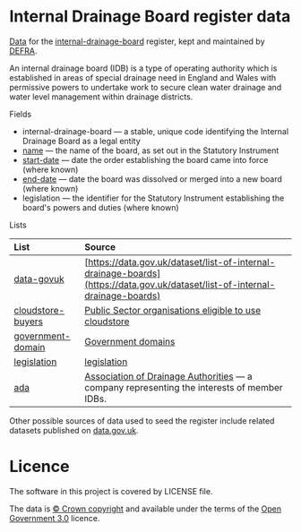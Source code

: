 # Internal Drainage Board register data

[Data](https://github.com/openregister/internal-drainage-board-data/blob/master/data/internal-drainage-board/internal-drainage-boards.tsv) for the [internal-drainage-board](https://internal-drainage-board.discovery.openregister.org) register, kept and maintained by [DEFRA](https://www.gov.uk/government/organisations/department-for-environment-food-rural-affairs).

An internal drainage board (IDB) is a type of operating authority which is established in areas of special drainage need in England and Wales with permissive powers to undertake work to secure clean water drainage and water level management within drainage districts.

Fields

* internal-drainage-board — a stable, unique code identifying the Internal Drainage Board as a legal entity
* [name](field.register.gov.uk/record/name) — the name of the board, as set out in the Statutory Instrument
* [start-date](field.register.gov.uk/record/start-date) — date the order establishing the board came into force (where known)
* [end-date](field.register.gov.uk/record/end-date) — date the board was dissolved or merged into a new board (where known)
* legislation — the identifier for the Statutory Instrument establishing the board's powers and duties (where known)

Lists


| List | Source |
| :---         |    :--- |
|[data-govuk](lists/dgu) |[https://data.gov.uk/dataset/list-of-internal-drainage-boards](https://data.gov.uk/dataset/list-of-internal-drainage-boards)|
|[cloudstore-buyers](lists/cloudstore-buyers) |[Public Sector organisations eligible to use cloudstore](https://www.gov.uk/government/publications/public-sector-organisations-eligible-to-use-cloudstore)|
|[government-domain](lists/government-domain) |[Government domains](https://www.gov.uk/government/publications/list-of-gov-uk-domain-names)|
|[legislation](lists/legislation) |[legislation](http://www.legislation.gov.uk/all?title=%22drainage%20board%22)|
|[ada](lists/ada) |[Association of Drainage Authorities](http://www.ada.org.uk) — a company representing the interests of member IDBs.|

Other possible sources of data used to seed the register include related datasets published on [data.gov.uk](https://data.gov.uk/data/search?q=internal+drainage+board).

# Licence

The software in this project is covered by LICENSE file.

The data is [© Crown copyright](http://www.nationalarchives.gov.uk/information-management/re-using-public-sector-information/copyright-and-re-use/crown-copyright/)
and available under the terms of the [Open Government 3.0](https://www.nationalarchives.gov.uk/doc/open-government-licence/version/3/) licence.
